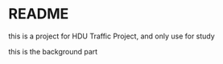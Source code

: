 # README

this is a project for HDU Traffic Project, and only use for study

this is the background part
